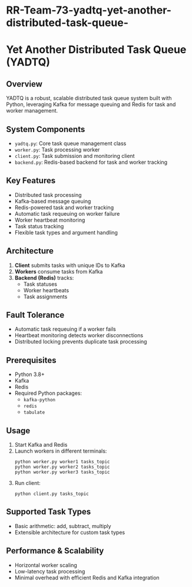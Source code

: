 # RR-Team-73-yadtq-yet-another-distributed-task-queue-
# Yet Another Distributed Task Queue (YADTQ)

## Overview
YADTQ is a robust, scalable distributed task queue system built with Python, leveraging Kafka for message queuing and Redis for task and worker management.

## System Components
- `yadtq.py`: Core task queue management class
- `worker.py`: Task processing worker 
- `client.py`: Task submission and monitoring client
- `backend.py`: Redis-based backend for task and worker tracking

## Key Features
- Distributed task processing
- Kafka-based message queuing
- Redis-powered task and worker tracking
- Automatic task requeuing on worker failure
- Worker heartbeat monitoring
- Task status tracking
- Flexible task types and argument handling

## Architecture
1. **Client** submits tasks with unique IDs to Kafka
2. **Workers** consume tasks from Kafka
3. **Backend (Redis)** tracks:
   - Task statuses
   - Worker heartbeats
   - Task assignments

## Fault Tolerance
- Automatic task requeuing if a worker fails
- Heartbeat monitoring detects worker disconnections
- Distributed locking prevents duplicate task processing

## Prerequisites
- Python 3.8+
- Kafka
- Redis
- Required Python packages: 
  - `kafka-python`
  - `redis`
  - `tabulate`

## Usage
1. Start Kafka and Redis
2. Launch workers in different terminals: 
   ```
   python worker.py worker1 tasks_topic
   python worker.py worker2 tasks_topic
   python worker.py worker3 tasks_topic
   ```
3. Run client:
   ```
   python client.py tasks_topic
   ```

## Supported Task Types
- Basic arithmetic: add, subtract, multiply
- Extensible architecture for custom task types

## Performance & Scalability
- Horizontal worker scaling
- Low-latency task processing
- Minimal overhead with efficient Redis and Kafka integration
